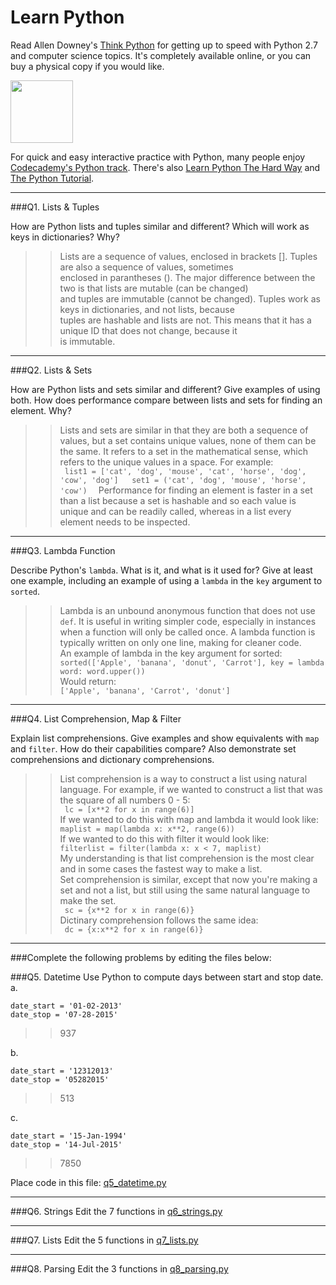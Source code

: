 # Learn Python

Read Allen Downey's [Think Python](http://www.greenteapress.com/thinkpython/) for getting up to speed with Python 2.7 and computer science topics. It's completely available online, or you can buy a physical copy if you would like.

<a href="http://www.greenteapress.com/thinkpython/"><img src="img/think_python.png" style="width: 100px;" target="_blank"></a>

For quick and easy interactive practice with Python, many people enjoy [Codecademy's Python track](http://www.codecademy.com/en/tracks/python). There's also [Learn Python The Hard Way](http://learnpythonthehardway.org/book/) and [The Python Tutorial](https://docs.python.org/2/tutorial/).

---

###Q1. Lists &amp; Tuples

How are Python lists and tuples similar and different? Which will work as keys in dictionaries? Why?

>> Lists are a sequence of values, enclosed in brackets [].  Tuples are also a sequence of values, sometimes  
enclosed in parantheses ().  The major difference between the two is that lists are mutable (can be changed)  
and tuples are immutable (cannot be changed).  Tuples work as keys in dictionaries, and not lists, because  
tuples are hashable and lists are not.  This means that it has a unique ID that does not change, because it  
is immutable.

---

###Q2. Lists &amp; Sets

How are Python lists and sets similar and different? Give examples of using both. How does performance compare between lists and sets for finding an element. Why?

>> Lists and sets are similar in that they are both a sequence of values, but a set contains unique values, none of them can be the same.  It refers to a set in the mathematical sense, which refers to the unique values in a space.  For example:  
    ``` 
    list1 = ['cat', 'dog', 'mouse', 'cat', 'horse', 'dog', 'cow', 'dog']  
    set1 = ('cat', 'dog', 'mouse', 'horse', 'cow')  
    ```
    Performance for finding an element is faster in a set than a list because a set is hashable and so each value is unique and can be readily called, whereas in a list every element needs to be inspected.
    

---

###Q3. Lambda Function

Describe Python's `lambda`. What is it, and what is it used for? Give at least one example, including an example of using a `lambda` in the `key` argument to `sorted`.

>> Lambda is an unbound anonymous function that does not use ```def```.  It is useful in writing simpler code, especially in instances when a function will only be called once.  A lambda function is typically written on only one line, making for cleaner code.  
An example of lambda in the key argument for sorted:  
    ```sorted(['Apple', 'banana', 'donut', 'Carrot'], key = lambda word: word.upper()) ```  
Would return:  
    ```['Apple', 'banana', 'Carrot', 'donut']```  
    
        

---

###Q4. List Comprehension, Map &amp; Filter

Explain list comprehensions. Give examples and show equivalents with `map` and `filter`. How do their capabilities compare? Also demonstrate set comprehensions and dictionary comprehensions.

>> List comprehension is a way to construct a list using natural language.  For example, if we wanted to construct a list that was the square of all numbers 0 - 5:  
    ``` lc = [x**2 for x in range(6)]```  
    If we wanted to do this with map and lambda it would look like:  
    ```maplist = map(lambda x: x**2, range(6))```  
    If we wanted to do this with filter it would look like:  
    ```filterlist = filter(lambda x: x < 7, maplist)```  
    My understanding is that list comprehension is the most clear and in some cases the fastest way to make a list.  
    Set comprehension is similar, except that now you're making a set and not a list, but still using the same natural language to make the set.  
    ``` sc = {x**2 for x in range(6)}```  
    Dictinary comprehension follows the same idea:  
    ``` dc = {x:x**2 for x in range(6)}```

---

###Complete the following problems by editing the files below:

###Q5. Datetime
Use Python to compute days between start and stop date.   
a.  

```
date_start = '01-02-2013'    
date_stop = '07-28-2015'
```

>> 937 

b.  
```
date_start = '12312013'  
date_stop = '05282015'  
```

>> 513

c.  
```
date_start = '15-Jan-1994'      
date_stop = '14-Jul-2015'  
```

>> 7850

Place code in this file: [q5_datetime.py](python/q5_datetime.py)

---

###Q6. Strings
Edit the 7 functions in [q6_strings.py](python/q6_strings.py)

---

###Q7. Lists
Edit the 5 functions in [q7_lists.py](python/q7_lists.py)

---

###Q8. Parsing
Edit the 3 functions in [q8_parsing.py](python/q8_parsing.py)





